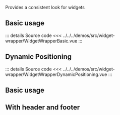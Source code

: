 Provides a consistent look for widgets

## Basic usage

<WidgetWrapperBasic />

::: details Source code
<<< ../../../demos/src/widget-wrapper/WidgetWrapperBasic.vue
:::

## Dynamic Positioning

<WidgetWrapperDynamicPositioning />

::: details Source code
<<< ../../../demos/src/widget-wrapper/WidgetWrapperDynamicPositioning.vue
:::

## Basic usage

<WidgetWrapperSimple />

## With header and footer

<WidgetWrapperWithHeaderAndFooter />
